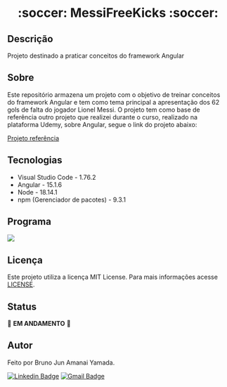<h1 align="center"> :soccer: MessiFreeKicks :soccer: </h1>

## Descrição

Projeto destinado a praticar conceitos do framework Angular

## Sobre

Este repositório armazena um projeto com o objetivo de treinar conceitos do framework Angular e tem como tema principal a apresentação dos 62 gols de falta do jogador Lionel Messi. O projeto tem como base de referência outro projeto que realizei durante o curso, realizado na plataforma Udemy, sobre Angular, segue o link do projeto abaixo:

<a href="https://github.com/BrunoJun/projetos-angular-udemy/tree/main/Projetos/pokedex">Projeto referência</a>

## Tecnologias

* Visual Studio Code - 1.76.2
* Angular - 15.1.6
* Node - 18.14.1
* npm (Gerenciador de pacotes) - 9.3.1

## Programa

<img src="C:\Users\Jun\Videos\Teste.gif">

## Licença

Este projeto utiliza a licença MIT License. Para mais informações acesse <a href="https://github.com/BrunoJun/projeto-angular-messiFreeKicks/blob/main/LICENSE">LICENSE</a>.

## Status

:construction_worker: **EM ANDAMENTO** :construction_worker:

## Autor

Feito por Bruno Jun Amanai Yamada.

[![Linkedin Badge](https://img.shields.io/badge/-BrunoJun-blue?style=flat-square&logo=Linkedin&logoColor=white&link=https://www.linkedin.com/in/brunojun//)](https://www.linkedin.com/in/brunojun/) [![Gmail Badge](https://img.shields.io/badge/-brunojun7@gmail.com-c14438?style=flat-square&logo=Gmail&logoColor=white&link=mailto:brunojun7@gmail.com)](mailto:brunojun7@gmail.com)


